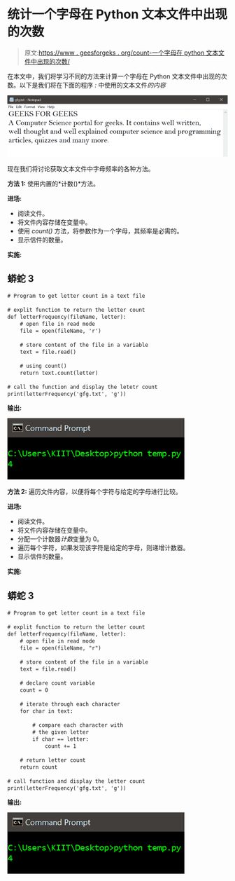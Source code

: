 # 统计一个字母在 Python 文本文件中出现的次数

> 原文:[https://www . geesforgeks . org/count-一个字母在 python 文本文件中出现的次数/](https://www.geeksforgeeks.org/count-the-number-of-times-a-letter-appears-in-a-text-file-in-python/)

在本文中，我们将学习不同的方法来计算一个字母在 Python 文本文件中出现的次数。以下是我们将在下面的程序 *:* 中使用的文本文件*的内容*

![](img/3334de591832da7fc6cae791c9fe831a.png)

现在我们将讨论获取文本文件中字母频率的各种方法。

**方法 1:** 使用内置的*计数()*方法。

**进场:**

*   阅读文件。
*   将文件内容存储在变量中。
*   使用 *count()* 方法，将参数作为一个字母，其频率是必需的。
*   显示信件的数量。

**实施:**

## 蟒蛇 3

```
# Program to get letter count in a text file

# explit function to return the letter count
def letterFrequency(fileName, letter):
    # open file in read mode
    file = open(fileName, 'r')

    # store content of the file in a variable
    text = file.read()

    # using count()
    return text.count(letter)

# call the function and display the letetr count
print(letterFrequency('gfg.txt', 'g'))
```

**输出:**

![](img/41a641d73117dab679d1296579bcf315.png)

**方法 2:** 遍历文件内容，以便将每个字符与给定的字母进行比较。

**进场:**

*   阅读文件。
*   将文件内容存储在变量中。
*   分配一个计数器*计数*变量为 0。
*   遍历每个字符，如果发现该字符是给定的字母，则递增计数器。
*   显示信件的数量。

**实施:**

## 蟒蛇 3

```
# Program to get letter count in a text file

# explit function to return the letter count
def letterFrequency(fileName, letter):
    # open file in read mode
    file = open(fileName, "r")

    # store content of the file in a variable
    text = file.read()

    # declare count variable
    count = 0

    # iterate through each character
    for char in text:

        # compare each character with
        # the given letter
        if char == letter:
            count += 1

    # return letter count
    return count

# call function and display the letter count
print(letterFrequency('gfg.txt', 'g'))
```

**输出:**

![](img/94a4c7cb478a271adcf5fa262be376bd.png)